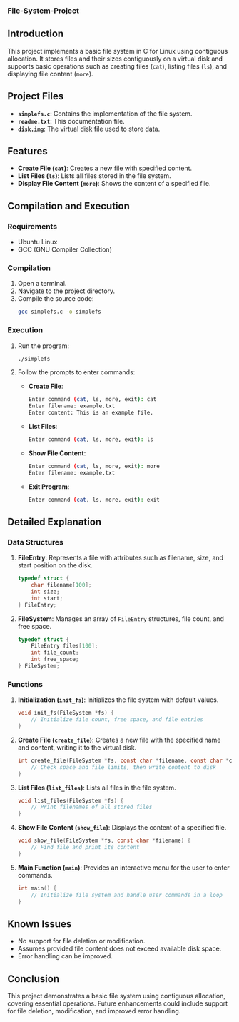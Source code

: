 ### File-System-Project

## Introduction

This project implements a basic file system in C for Linux using contiguous allocation. It stores files and their sizes contiguously on a virtual disk and supports basic operations such as creating files (`cat`), listing files (`ls`), and displaying file content (`more`).

## Project Files

- **`simplefs.c`**: Contains the implementation of the file system.
- **`readme.txt`**: This documentation file.
- **`disk.img`**: The virtual disk file used to store data.

## Features

- **Create File (`cat`)**: Creates a new file with specified content.
- **List Files (`ls`)**: Lists all files stored in the file system.
- **Display File Content (`more`)**: Shows the content of a specified file.

## Compilation and Execution

### Requirements

- Ubuntu Linux
- GCC (GNU Compiler Collection)

### Compilation

1. Open a terminal.
2. Navigate to the project directory.
3. Compile the source code:
   ```bash
   gcc simplefs.c -o simplefs
   ```

### Execution

1. Run the program:
   ```bash
   ./simplefs
   ```

2. Follow the prompts to enter commands:
   - **Create File**:
     ```bash
     Enter command (cat, ls, more, exit): cat
     Enter filename: example.txt
     Enter content: This is an example file.
     ```
   - **List Files**:
     ```bash
     Enter command (cat, ls, more, exit): ls
     ```
   - **Show File Content**:
     ```bash
     Enter command (cat, ls, more, exit): more
     Enter filename: example.txt
     ```
   - **Exit Program**:
     ```bash
     Enter command (cat, ls, more, exit): exit
     ```

## Detailed Explanation

### Data Structures

1. **FileEntry**: Represents a file with attributes such as filename, size, and start position on the disk.
   ```c
   typedef struct {
       char filename[100];
       int size;
       int start;
   } FileEntry;
   ```

2. **FileSystem**: Manages an array of `FileEntry` structures, file count, and free space.
   ```c
   typedef struct {
       FileEntry files[100];
       int file_count;
       int free_space;
   } FileSystem;
   ```

### Functions

1. **Initialization (`init_fs`)**: Initializes the file system with default values.
   ```c
   void init_fs(FileSystem *fs) {
       // Initialize file count, free space, and file entries
   }
   ```

2. **Create File (`create_file`)**: Creates a new file with the specified name and content, writing it to the virtual disk.
   ```c
   int create_file(FileSystem *fs, const char *filename, const char *content) {
       // Check space and file limits, then write content to disk
   }
   ```

3. **List Files (`list_files`)**: Lists all files in the file system.
   ```c
   void list_files(FileSystem *fs) {
       // Print filenames of all stored files
   }
   ```

4. **Show File Content (`show_file`)**: Displays the content of a specified file.
   ```c
   void show_file(FileSystem *fs, const char *filename) {
       // Find file and print its content
   }
   ```

5. **Main Function (`main`)**: Provides an interactive menu for the user to enter commands.
   ```c
   int main() {
       // Initialize file system and handle user commands in a loop
   }
   ```

## Known Issues

- No support for file deletion or modification.
- Assumes provided file content does not exceed available disk space.
- Error handling can be improved.

## Conclusion

This project demonstrates a basic file system using contiguous allocation, covering essential operations. Future enhancements could include support for file deletion, modification, and improved error handling.
